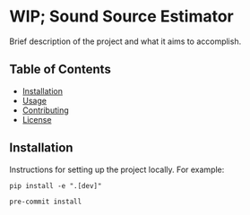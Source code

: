 # WIP; Sound Source Estimator

Brief description of the project and what it aims to accomplish.

## Table of Contents

- [Installation](#installation)
- [Usage](#usage)
- [Contributing](#contributing)
- [License](#license)

## Installation

Instructions for setting up the project locally. For example:

```shell
pip install -e ".[dev]"
```

```shell
pre-commit install
```
